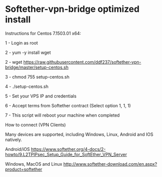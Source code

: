 # Softether-vpn-bridge optimized install

Instructions for Centos 7.1503.01 x64:

1 - Login as root

2 - yum -y install wget

2 - wget https://raw.githubusercontent.com/ddf237/softether-vpn-bridge/master/setup-centos.sh

3 - chmod 755 setup-centos.sh

4 - ./setup-centos.sh

5 - Set your VPS IP and credentials

6 - Accept terms from Softether contract (Select option 1, 1, 1)

7 - This script will reboot your machine when completed


How to connect (VPN Clients)

Many devices are supported, including Windows, Linux, Android and IOS natively.

Android/iOS
https://www.softether.org/4-docs/2-howto/9.L2TPIPsec_Setup_Guide_for_SoftEther_VPN_Server

Windows, MacOS and Linux
http://www.softether-download.com/en.aspx?product=softether



